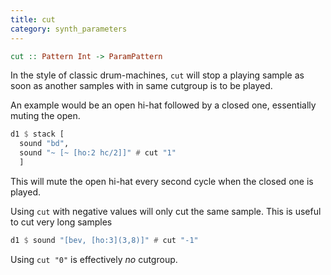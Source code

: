 ```yaml
---
title: cut
category: synth_parameters
---
```


~~~haskell
cut :: Pattern Int -> ParamPattern
~~~

In the style of classic drum-machines, `cut` will stop a playing sample as soon as another samples with in same cutgroup is to be played.

An example would be an open hi-hat followed by a closed one, essentially muting the open.

~~~haskell
d1 $ stack [
  sound "bd",
  sound "~ [~ [ho:2 hc/2]]" # cut "1"
  ]
~~~

This will mute the open hi-hat every second cycle when the closed one is played.

Using `cut` with negative values will only cut the same sample. This is useful to cut very long samples

~~~haskell
d1 $ sound "[bev, [ho:3](3,8)]" # cut "-1"
~~~

Using `cut "0"` is effectively _no_ cutgroup.